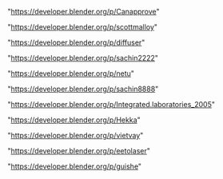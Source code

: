 "https://developer.blender.org/p/Canapprove"

"https://developer.blender.org/p/scottmalloy"

"https://developer.blender.org/p/diffuser"

"https://developer.blender.org/p/sachin2222"

"https://developer.blender.org/p/netu"

"https://developer.blender.org/p/sachin8888"

"https://developer.blender.org/p/Integrated.laboratories_2005"

"https://developer.blender.org/p/Hekka"

"https://developer.blender.org/p/vietvay"

"https://developer.blender.org/p/eetolaser"

"https://developer.blender.org/p/guishe"

